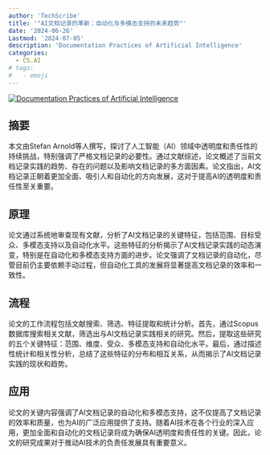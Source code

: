 ```yaml
---
author: 'TechScribe'
title: '"AI文档记录的革新：自动化与多模态支持的未来趋势"'
date: '2024-06-26'
Lastmod: '2024-07-05'
description: 'Documentation Practices of Artificial Intelligence'
categories:
  - CS.AI
# tags:
#   - emoji
---
```


[![Documentation Practices of Artificial Intelligence](https://arxiv-research-1301205113.cos.ap-guangzhou.myqcloud.com/images/2406.18620v1.pdf_0.jpg)](https://arxiv.org/abs/2406.18620v1)

## 摘要

本文由Stefan Arnold等人撰写，探讨了人工智能（AI）领域中透明度和责任性的持续挑战，特别强调了严格文档记录的必要性。通过文献综述，论文概述了当前文档记录实践的趋势、存在的问题以及影响文档记录的多方面因素。论文指出，AI文档记录正朝着更加全面、吸引人和自动化的方向发展，这对于提高AI的透明度和责任性至关重要。<!--more-->

## 原理

论文通过系统地审查现有文献，分析了AI文档记录的关键特征，包括范围、目标受众、多模态支持以及自动化水平。这些特征的分析揭示了AI文档记录实践的动态演变，特别是在自动化和多模态支持方面的进步。论文强调了文档记录的自动化，尽管目前仍主要依赖手动过程，但自动化工具的发展将显著提高文档记录的效率和一致性。

## 流程

论文的工作流程包括文献搜索、筛选、特征提取和统计分析。首先，通过Scopus数据库搜索相关文献，筛选出与AI文档记录实践相关的研究。然后，提取这些研究的五个关键特征：范围、维度、受众、多模态支持和自动化水平。最后，通过描述性统计和相关性分析，总结了这些特征的分布和相互关系，从而揭示了AI文档记录实践的现状和趋势。

## 应用

论文的关键内容强调了AI文档记录的自动化和多模态支持，这不仅提高了文档记录的效率和质量，也为AI的广泛应用提供了支持。随着AI技术在各个行业的深入应用，更加全面和自动化的文档记录将成为确保AI透明度和责任性的关键。因此，论文的研究成果对于推动AI技术的负责任发展具有重要意义。